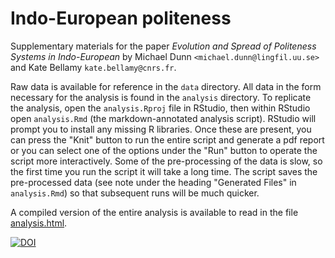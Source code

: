 # Indo-European politeness

Supplementary materials for the paper *Evolution and Spread of Politeness Systems in Indo-European* by Michael Dunn `<michael.dunn@lingfil.uu.se>` and Kate Bellamy `kate.bellamy@cnrs.fr`. 

Raw data is available for reference in the `data` directory. All data in the form necessary for the analysis is found in the `analysis` directory. To replicate the analysis, open the `analysis.Rproj` file in RStudio, then within RStudio open `analysis.Rmd` (the markdown-annotated analysis script). RStudio will prompt you to install any missing R libraries. Once these are present, you can press the "Knit" button to run the entire script and generate a pdf report or you can select one of the options under the "Run" button to operate the script more interactively. Some of the pre-processing of the data is slow, so the first time you run the script it will take a long time. The script saves the pre-processed data (see note under the heading "Generated Files" in `analysis.Rmd`) so that subsequent runs will be much quicker.

A compiled version of the entire analysis is available to read in the file 
[analysis.html](https://evoling.github.io/ie-politeness).

[![DOI](https://zenodo.org/badge/537339402.svg)](https://zenodo.org/badge/latestdoi/537339402)
